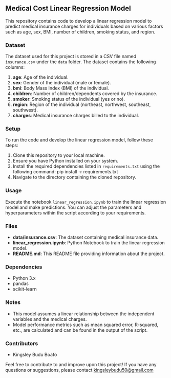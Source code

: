 ## Medical Cost Linear Regression Model

This repository contains code to develop a linear regression model to predict medical insurance charges for individuals based on various factors such as age, sex, BMI, number of children, smoking status, and region.

### Dataset
The dataset used for this project is stored in a CSV file named `insurance.csv` under the `data` folder. The dataset contains the following columns:

1. **age**: Age of the individual.
2. **sex**: Gender of the individual (male or female).
3. **bmi**: Body Mass Index (BMI) of the individual.
4. **children**: Number of children/dependents covered by the insurance.
5. **smoker**: Smoking status of the individual (yes or no).
6. **region**: Region of the individual (northeast, northwest, southeast, southwest).
7. **charges**: Medical insurance charges billed to the individual.

### Setup
To run the code and develop the linear regression model, follow these steps:

1. Clone this repository to your local machine.
2. Ensure you have Python installed on your system.
3. Install the required dependencies listed in `requirements.txt` using the following command: pip install -r requirements.txt
4. Navigate to the directory containing the cloned repository.

### Usage
Execute the notebook `linear_regression.ipynb` to train the linear regression model and make predictions. You can adjust the parameters and hyperparameters within the script according to your requirements.

### Files
- **data/insurance.csv**: The dataset containing medical insurance data.
- **linear_regression.ipynb**: Python Notebook to train the linear regression model.
- **README.md**: This README file providing information about the project.

### Dependencies
- Python 3.x
- pandas
- scikit-learn

### Notes
- This model assumes a linear relationship between the independent variables and the medical charges.
- Model performance metrics such as mean squared error, R-squared, etc., are calculated and can be found in the output of the script.

### Contributors
- Kingsley Budu Boafo

Feel free to contribute to and improve upon this project! If you have any questions or suggestions, please contact kingsleybudu50@gmail.com